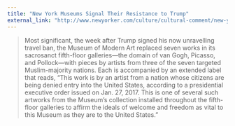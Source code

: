 ```yaml
---
title: "New York Museums Signal Their Resistance to Trump"
external_link: "http://www.newyorker.com/culture/cultural-comment/new-york-museums-signal-their-resistance"
---
```

> Most significant, the week after Trump signed his now unravelling travel ban, the Museum of Modern Art replaced seven works in its sacrosanct fifth-floor galleries—the domain of van Gogh, Picasso, and Pollock—with pieces by artists from three of the seven targeted Muslim-majority nations. Each is accompanied by an extended label that reads, “This work is by an artist from a nation whose citizens are being denied entry into the United States, according to a presidential executive order issued on Jan. 27, 2017. This is one of several such artworks from the Museum’s collection installed throughout the fifth-floor galleries to affirm the ideals of welcome and freedom as vital to this Museum as they are to the United States.”

